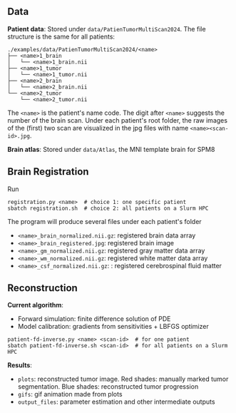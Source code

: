 ## Data

**Patient data**: Stored under `data/PatienTumorMultiScan2024`. The file structure is the same for all patients:
```
./examples/data/PatienTumorMultiScan2024/<name>
├── <name>1_brain
│   └── <name>1_brain.nii
├── <name>1_tumor
│   └── <name>1_tumor.nii
├── <name>2_brain
│   └── <name>2_brain.nii
└── <name>2_tumor
    └── <name>2_tumor.nii
```
The `<name>` is the patient's name code. The digit after `<name>` suggests the number of the brain scan. Under each patient's root folder, the raw images of the (first) two scan are visualized in the jpg files with name `<name><scan-id>.jpg`. 

**Brain atlas**:
Stored under `data/Atlas`, the MNI template brain for SPM8

## Brain Registration

Run
```
registration.py <name>  # choice 1: one specific patient
sbatch registration.sh  # choice 2: all patients on a Slurm HPC
```
The program will produce several files under each patient's folder
* `<name>_brain_normalized.nii.gz`: registered brain data array
* `<name>_brain_registered.jpg`: registered brain image
* `<name>_gm_normalized.nii.gz`: registered gray matter data array
* `<name>_wm_normalized.nii.gz`: registered white matter data array
* `<name>_csf_normalized.nii.gz`: : registered cerebrospinal fluid matter


## Reconstruction

**Current algorithm**:
* Forward simulation: finite difference solution of PDE
* Model calibration: gradients from sensitivities + LBFGS optimizer 

```
patient-fd-inverse.py <name> <scan-id>  # for one patient
sbatch patient-fd-inverse.sh <scan-id>  # for all patients on a Slurm HPC
```

**Results**:
* `plots`: reconstructed tumor image. Red shades: manually marked tumor segmentation. Blue shades: reconstructed tumor progression
* `gifs`: gif animation made from plots
* `output_files`: parameter estimation and other intermediate outputs

